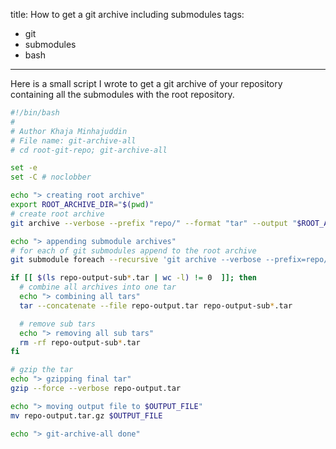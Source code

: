 title: How to get a git archive including submodules
tags:
- git
- submodules
- bash
---

Here is a small script I wrote to get a git archive of your repository containing all the submodules with the root repository.


~~~sh
#!/bin/bash
#
# Author Khaja Minhajuddin
# File name: git-archive-all
# cd root-git-repo; git-archive-all

set -e
set -C # noclobber

echo "> creating root archive"
export ROOT_ARCHIVE_DIR="$(pwd)"
# create root archive
git archive --verbose --prefix "repo/" --format "tar" --output "$ROOT_ARCHIVE_DIR/repo-output.tar" "master"

echo "> appending submodule archives"
# for each of git submodules append to the root archive
git submodule foreach --recursive 'git archive --verbose --prefix=repo/$path/ --format tar master --output $ROOT_ARCHIVE_DIR/repo-output-sub-$sha1.tar'

if [[ $(ls repo-output-sub*.tar | wc -l) != 0  ]]; then
  # combine all archives into one tar
  echo "> combining all tars"
  tar --concatenate --file repo-output.tar repo-output-sub*.tar

  # remove sub tars
  echo "> removing all sub tars"
  rm -rf repo-output-sub*.tar
fi

# gzip the tar
echo "> gzipping final tar"
gzip --force --verbose repo-output.tar

echo "> moving output file to $OUTPUT_FILE"
mv repo-output.tar.gz $OUTPUT_FILE

echo "> git-archive-all done"
~~~
